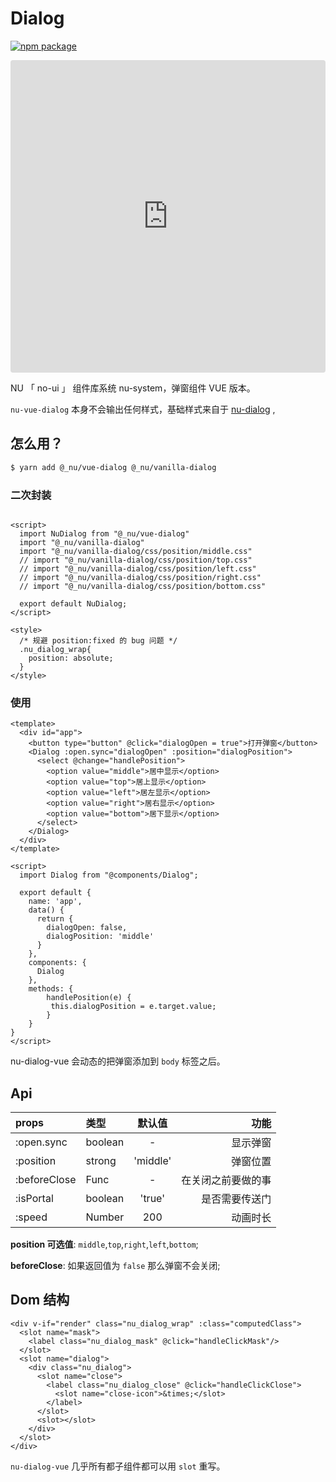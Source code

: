 # Dialog

[![npm package][npm-badge]][npm]

[npm-badge]: https://img.shields.io/npm/v/npm-package.png?style=flat-square
[npm]: https://www.npmjs.org/package/@_nu/vue-dialog

<iframe src="https://codesandbox.io/embed/vue-template-phc9q?autoresize=1&fontsize=14&hidenavigation=1&module=%2Fsrc%2Fcomponents%2FDialog.vue&view=preview" title="nu-dialog-vue" style="width:100%; height:500px; border:0; border-radius: 4px; overflow:hidden;" sandbox="allow-modals allow-forms allow-popups allow-scripts allow-same-origin"></iframe>

<ClientOnly>
<DialogDemo/>
</ClientOnly>

NU 「 no-ui 」 组件库系统 nu-system，弹窗组件 VUE 版本。

`nu-vue-dialog` 本身不会输出任何样式，基础样式来自于 [nu-dialog](https://nu-system.github.io/vanilla/dialog/) , 

## 怎么用？

```bash
$ yarn add @_nu/vue-dialog @_nu/vanilla-dialog
```

### 二次封装

```vue

<script>
  import NuDialog from "@_nu/vue-dialog"
  import "@_nu/vanilla-dialog"
  import "@_nu/vanilla-dialog/css/position/middle.css"
  // import "@_nu/vanilla-dialog/css/position/top.css"
  // import "@_nu/vanilla-dialog/css/position/left.css"
  // import "@_nu/vanilla-dialog/css/position/right.css"
  // import "@_nu/vanilla-dialog/css/position/bottom.css"

  export default NuDialog;
</script>

<style>
  /* 规避 position:fixed 的 bug 问题 */
  .nu_dialog_wrap{
    position: absolute;
  }
</style>
```

### 使用

```vue
<template>
  <div id="app">    
    <button type="button" @click="dialogOpen = true">打开弹窗</button>            
    <Dialog :open.sync="dialogOpen" :position="dialogPosition">
      <select @change="handlePosition">
        <option value="middle">居中显示</option>
        <option value="top">居上显示</option>
        <option value="left">居左显示</option>
        <option value="right">居右显示</option>
        <option value="bottom">居下显示</option>
      </select>
    </Dialog>
  </div>
</template>

<script>
  import Dialog from "@components/Dialog";
  
  export default {
    name: 'app',
    data() {
      return {
        dialogOpen: false,
        dialogPosition: 'middle'
      }
    },
    components: {
      Dialog
    },
    methods: {
        handlePosition(e) {
         this.dialogPosition = e.target.value;
        }
    }
}
</script>
```

nu-dialog-vue 会动态的把弹窗添加到 `body` 标签之后。

## Api

| props   |      类型      | 默认值  |功能 |
|:----------|:-------------|:------:|------:|
| :open.sync |  boolean | - | 显示弹窗|
| :position |  strong | 'middle' | 弹窗位置|
| :beforeClose |  Func | - | 在关闭之前要做的事 |
| :isPortal | boolean | 'true' | 是否需要传送门 |
| :speed | Number | 200 | 动画时长 |

**position 可选值**: `middle`,`top`,`right`,`left`,`bottom`;

**beforeClose**: 如果返回值为 `false` 那么弹窗不会关闭;

## Dom 结构

```vue
<div v-if="render" class="nu_dialog_wrap" :class="computedClass">
  <slot name="mask">
    <label class="nu_dialog_mask" @click="handleClickMask"/>
  </slot>
  <slot name="dialog">
    <div class="nu_dialog">
      <slot name="close">
        <label class="nu_dialog_close" @click="handleClickClose">
          <slot name="close-icon">&times;</slot>
        </label>
      </slot>
      <slot></slot>
    </div>
  </slot>
</div>
```

`nu-dialog-vue` 几乎所有都子组件都可以用 `slot` 重写。

